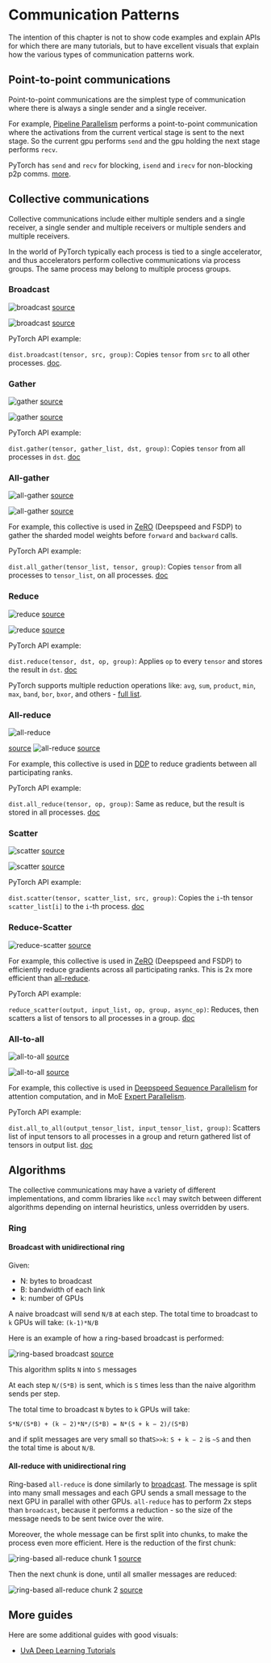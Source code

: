 # Communication Patterns

The intention of this chapter is not to show code examples and explain APIs for which there are many tutorials, but to have excellent visuals that explain how the various types of communication patterns work.

## Point-to-point communications

Point-to-point communications are the simplest type of communication where there is always a single sender and a single receiver.

For example, [Pipeline Parallelism](../training/model-parallelism#pipeline-parallelism) performs a point-to-point communication where the activations from the current vertical stage is sent to the next stage. So the current gpu performs `send` and the gpu holding the next stage performs `recv`.

PyTorch has `send` and `recv` for blocking, `isend` and `irecv` for non-blocking p2p comms. [more](https://pytorch.org/tutorials/intermediate/dist_tuto.html#id1).


## Collective communications

Collective communications include either multiple senders and a single receiver, a single sender and multiple receivers or multiple senders and multiple receivers.

In the world of PyTorch typically each process is tied to a single accelerator, and thus accelerators perform collective communications via process groups. The same process may belong to multiple process groups.

### Broadcast

![broadcast](images/collective-broadcast-1.png)
[source](https://images.nvidia.com/events/sc15/pdfs/NCCL-Woolley.pdf)

![broadcast](images/collective-broadcast-2.png)
[source](https://images.nvidia.com/events/sc15/pdfs/NCCL-Woolley.pdf)

PyTorch API example:

`dist.broadcast(tensor, src, group)`: Copies `tensor` from `src` to all other processes. [doc](https://pytorch.org/docs/stable/distributed.html#torch.distributed.broadcast).



### Gather

![gather](images/collective-gather-1.png)
[source](https://images.nvidia.com/events/sc15/pdfs/NCCL-Woolley.pdf)

![gather](images/collective-gather-2.png)
[source](https://images.nvidia.com/events/sc15/pdfs/NCCL-Woolley.pdf)

PyTorch API example:

`dist.gather(tensor, gather_list, dst, group)`: Copies `tensor` from all processes in `dst`. [doc](https://pytorch.org/docs/stable/distributed.html#torch.distributed.gather)



### All-gather

![all-gather](images/collective-all-gather-1.png)
[source](https://images.nvidia.com/events/sc15/pdfs/NCCL-Woolley.pdf)

![all-gather](images/collective-all-gather-2.png)
[source](https://images.nvidia.com/events/sc15/pdfs/NCCL-Woolley.pdf)

For example, this collective is used in [ZeRO](../training/model-parallelism#zero-data-parallelism) (Deepspeed and FSDP) to gather the sharded model weights before `forward` and `backward` calls.

PyTorch API example:

`dist.all_gather(tensor_list, tensor, group)`: Copies `tensor` from all processes to `tensor_list`, on all processes. [doc](https://pytorch.org/docs/stable/distributed.html#torch.distributed.all_gather)



### Reduce

![reduce](images/collective-reduce-1.png)
[source](https://images.nvidia.com/events/sc15/pdfs/NCCL-Woolley.pdf)

![reduce](images/collective-reduce-2.png)
[source](https://images.nvidia.com/events/sc15/pdfs/NCCL-Woolley.pdf)

PyTorch API example:

`dist.reduce(tensor, dst, op, group)`: Applies `op` to every `tensor` and stores the result in `dst`. [doc](https://pytorch.org/docs/stable/distributed.html#torch.distributed.reduce)

PyTorch supports multiple reduction operations like: `avg`, `sum`, `product`, `min`, `max`, `band`, `bor`, `bxor`, and others - [full list](https://pytorch.org/docs/stable/distributed.html#torch.distributed.ReduceOp).



### All-reduce

![all-reduce](images/collective-all-reduce-1.png)

[source](https://images.nvidia.com/events/sc15/pdfs/NCCL-Woolley.pdf)
![all-reduce](images/collective-all-reduce-2.png)
[source](https://images.nvidia.com/events/sc15/pdfs/NCCL-Woolley.pdf)

For example, this collective is used in [DDP](https://pytorch.org/docs/stable/generated/torch.nn.parallel.DistributedDataParallel.html) to reduce gradients between all participating ranks.

PyTorch API example:

`dist.all_reduce(tensor, op, group)`: Same as reduce, but the result is stored in all processes. [doc](https://pytorch.org/docs/stable/distributed.html#torch.distributed.all_reduce)



### Scatter

![scatter](images/collective-scatter-1.png)
[source](https://images.nvidia.com/events/sc15/pdfs/NCCL-Woolley.pdf)

![scatter](images/collective-scatter-2.png)
[source](https://images.nvidia.com/events/sc15/pdfs/NCCL-Woolley.pdf)

PyTorch API example:

`dist.scatter(tensor, scatter_list, src, group)`: Copies the `i`-th tensor `scatter_list[i]` to the `i`-th process. [doc](https://pytorch.org/docs/stable/distributed.html#torch.distributed.scatter)




### Reduce-Scatter

![reduce-scatter](images/collective-reduce-scatter.png)
[source](https://images.nvidia.com/events/sc15/pdfs/NCCL-Woolley.pdf)

For example, this collective is used in [ZeRO](../training/model-parallelism#zero-data-parallelism) (Deepspeed and FSDP) to efficiently reduce gradients across all participating ranks. This is 2x more efficient than [all-reduce](#all-reduce).

PyTorch API example:

`reduce_scatter(output, input_list, op, group, async_op)`: Reduces, then scatters a list of tensors to all processes in a group. [doc](https://pytorch.org/docs/stable/distributed.html#torch.distributed.reduce_scatter)




### All-to-all

![all-to-all](images/collective-all-to-all-1.png)
[source](https://images.nvidia.com/events/sc15/pdfs/NCCL-Woolley.pdf)

![all-to-all](images/collective-all-to-all.png)
[source](https://images.nvidia.com/events/sc15/pdfs/NCCL-Woolley.pdf)

For example, this collective is used in [Deepspeed Sequence Parallelism](../training/model-parallelism#deepspeed-ulysses-sp) for attention computation, and in MoE [Expert Parallelism](../training/model-parallelism#expert-parallelism).


PyTorch API example:

`dist.all_to_all(output_tensor_list, input_tensor_list, group)`: Scatters list of input tensors to all processes in a group and return gathered list of tensors in output list. [doc](https://pytorch.org/docs/stable/distributed.html#torch.distributed.all_to_all)



## Algorithms

The collective communications may have a variety of different implementations, and comm libraries like `nccl` may switch between different algorithms depending on internal heuristics, unless overridden by users.

### Ring


#### Broadcast with unidirectional ring

Given:

- N: bytes to broadcast
- B: bandwidth of each link
- k: number of GPUs

A naive broadcast will send `N/B` at each step. The total time to broadcast to `k` GPUs will take: `(k-1)*N/B`

Here is an example of how a ring-based broadcast is performed:

![ring-based broadcast](images/broadcast-ring.png)
[source](https://images.nvidia.com/events/sc15/pdfs/NCCL-Woolley.pdf)

This algorithm splits `N` into `S` messages

At each step `N/(S*B)` is sent, which is `S` times less than the naive algorithm sends per step.

The total time to broadcast `N` bytes to `k` GPUs will take:

`S*N/(S*B) + (k − 2)*N*/(S*B) = N*(S + k − 2)/(S*B)`

and if split messages are very small so that`S>>k`: `S + k − 2` is `~S` and then the total time is about `N/B`.



#### All-reduce with unidirectional ring

Ring-based `all-reduce` is done similarly to [broadcast](#broadcast-with-unidirectional-ring). The message is split into many small messages and each GPU sends a small message to the next GPU in parallel with other GPUs. `all-reduce` has to perform 2x steps than `broadcast`, because it performs a reduction - so the size of the message needs to be sent twice over the wire.

Moreover, the whole message can be first split into chunks, to make the process even more efficient. Here is the reduction of the first chunk:

![ring-based all-reduce chunk 1](images/all-reduce-ring-chunk1.png)
[source](https://images.nvidia.com/events/sc15/pdfs/NCCL-Woolley.pdf)

Then the next chunk is done, until all smaller messages are reduced:

![ring-based all-reduce chunk 2](images/all-reduce-ring-chunk2.png)
[source](https://images.nvidia.com/events/sc15/pdfs/NCCL-Woolley.pdf)


## More guides

Here are some additional guides with good visuals:

- [UvA Deep Learning Tutorials](https://uvadlc-notebooks.readthedocs.io/en/latest/tutorial_notebooks/DL2/High-performant_DL/Multi_GPU/hpdlmultigpu.html#Communication-Primitives)
